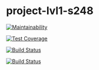 # project-lvl1-s248
[![Maintainability](https://api.codeclimate.com/v1/badges/a99a88d28ad37a79dbf6/maintainability)](https://codeclimate.com/github/codeclimate/codeclimate/maintainability)

[![Test Coverage](https://api.codeclimate.com/v1/badges/a99a88d28ad37a79dbf6/test_coverage)](https://codeclimate.com/github/codeclimate/codeclimate/test_coverage)

[![Build Status](https://travis-ci.org/travis-ci/travis-web.svg?branch=master)](https://travis-ci.org/travis-ci/travis-web)

[![Build Status](https://travis-ci.org/baur/project-lvl1-s248.svg?branch=master)](https://travis-ci.org/baur/project-lvl1-s248)
